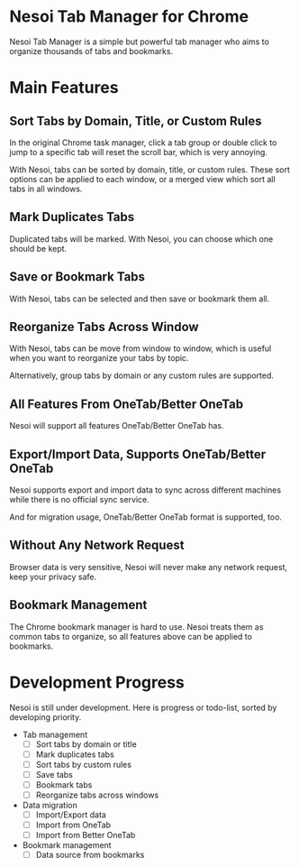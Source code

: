 # Nesoi Tab Manager for Chrome

Nesoi Tab Manager is a simple but powerful tab manager who aims to organize thousands of tabs and bookmarks.

# Main Features

## Sort Tabs by Domain, Title, or Custom Rules

In the original Chrome task manager, click a tab group or double click to jump to a specific tab will reset the scroll bar, which is very annoying.

With Nesoi, tabs can be sorted by domain, title, or custom rules. These sort options can be applied to each window, or a merged view which sort all tabs in all windows.

## Mark Duplicates Tabs

Duplicated tabs will be marked. With Nesoi, you can choose which one should be kept.

## Save or Bookmark Tabs

With Nesoi, tabs can be selected and then save or bookmark them all.

## Reorganize Tabs Across Window

With Nesoi, tabs can be move from window to window, which is useful when you want to reorganize your tabs by topic.

Alternatively, group tabs by domain or any custom rules are supported.

## All Features From OneTab/Better OneTab

Nesoi will support all features OneTab/Better OneTab has.

## Export/Import Data, Supports OneTab/Better OneTab

Nesoi supports export and import data to sync across different machines while there is no official sync service.

And for migration usage, OneTab/Better OneTab format is supported, too.

## Without Any Network Request

Browser data is very sensitive, Nesoi will never make any network request, keep your privacy safe.

## Bookmark Management

The Chrome bookmark manager is hard to use. Nesoi treats them as common tabs to organize, so all features above can be applied to bookmarks.

# Development Progress

Nesoi is still under development. Here is progress or todo-list, sorted by developing priority.

- Tab management
  - [ ] Sort tabs by domain or title
  - [ ] Mark duplicates tabs
  - [ ] Sort tabs by custom rules
  - [ ] Save tabs
  - [ ] Bookmark tabs
  - [ ] Reorganize tabs across windows
- Data migration
  - [ ] Import/Export data
  - [ ] Import from OneTab
  - [ ] Import from Better OneTab
- Bookmark management
  - [ ] Data source from bookmarks
